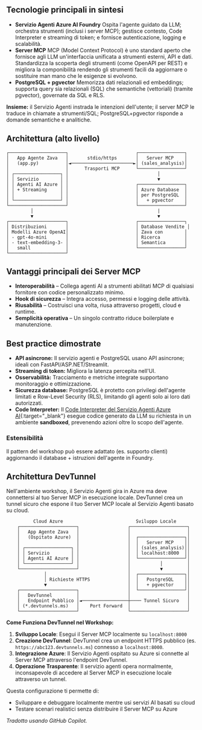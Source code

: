## Tecnologie principali in sintesi

- **Servizio Agenti Azure AI Foundry**
  Ospita l'agente guidato da LLM; orchestra strumenti (inclusi i server MCP); gestisce contesto, Code Interpreter e streaming di token; e fornisce autenticazione, logging e scalabilità.
- **Server MCP**
  MCP (Model Context Protocol) è uno standard aperto che fornisce agli LLM un'interfaccia unificata a strumenti esterni, API e dati. Standardizza la scoperta degli strumenti (come OpenAPI per REST) e migliora la componibilità rendendo gli strumenti facili da aggiornare o sostituire man mano che le esigenze si evolvono.
- **PostgreSQL + pgvector**
  Memorizza dati relazionali ed embeddings; supporta query sia relazionali (SQL) che semantiche (vettoriali) (tramite pgvector), governate da SQL e RLS.

**Insieme:** il Servizio Agenti instrada le intenzioni dell'utente; il server MCP le traduce in chiamate a strumenti/SQL; PostgreSQL+pgvector risponde a domande semantiche e analitiche.

## Architettura (alto livello)

```plaintext
┌─────────────────────┐                         ┌─────────────────┐
│   App Agente Zava   │       stdio/https       │   Server MCP    │
│   (app.py)          │◄───────────────────────►│ (sales_analysis)│
│                     │      Trasporti MCP      └─────────────────┘
│ ┌─────────────────┐ │                                 │
│ │ Servizio        │ │                                 ▼
│ │ Agenti AI Azure │ │                         ┌─────────────────┐
│ │ + Streaming     │ │                         │ Azure Database  │
│ │                 │ │                         │ per PostgreSQL  │
│ └─────────────────┘ │                         │   + pgvector    │
└─────────────────────┘                         └─────────────────┘
         │                                              |
         ▼                                              ▼
┌─────────────────────┐                         ┌─────────────────┐
│ Distribuzioni       │                         │ Database Vendite │
│ Modelli Azure OpenAI│                         │ Zava con        │
│ - gpt-4o-mini       │                         │ Ricerca         │
│ - text-embedding-3- │                         │ Semantica       │
│   small             │                         └─────────────────┘
└─────────────────────┘
```

## Vantaggi principali dei Server MCP

- **Interoperabilità** – Collega agenti AI a strumenti abilitati MCP di qualsiasi fornitore con codice personalizzato minimo.
- **Hook di sicurezza** – Integra accesso, permessi e logging delle attività.
- **Riusabilità** – Costruisci una volta, riusa attraverso progetti, cloud e runtime.
- **Semplicità operativa** – Un singolo contratto riduce boilerplate e manutenzione.

## Best practice dimostrate

- **API asincrone:** Il servizio agenti e PostgreSQL usano API asincrone; ideali con FastAPI/ASP.NET/Streamlit.
- **Streaming di token:** Migliora la latenza percepita nell'UI.
- **Osservabilità:** Tracciamento e metriche integrate supportano monitoraggio e ottimizzazione.
- **Sicurezza database:** PostgreSQL è protetto con privilegi dell'agente limitati e Row-Level Security (RLS), limitando gli agenti solo ai loro dati autorizzati.
- **Code Interpreter:** Il [Code Interpreter del Servizio Agenti Azure AI](https://learn.microsoft.com/azure/ai-services/agents/how-to/tools/code-interpreter?view=azure-python-preview&tabs=python&pivots=overview){:target="_blank"} esegue codice generato da LLM su richiesta in un ambiente **sandboxed**, prevenendo azioni oltre lo scopo dell'agente.

### Estensibilità

Il pattern del workshop può essere adattato (es. supporto clienti) aggiornando il database + istruzioni dell'agente in Foundry.

## Architettura DevTunnel

Nell'ambiente workshop, il Servizio Agenti gira in Azure ma deve connettersi al tuo Server MCP in esecuzione locale. DevTunnel crea un tunnel sicuro che espone il tuo Server MCP locale al Servizio Agenti basato su cloud.

```plaintext
          Cloud Azure                           Sviluppo Locale
    ┌─────────────────────┐                  ┌─────────────────────┐
    │   App Agente Zava   │                  │                     │
    │   (Ospitato Azure)  │                  │  ┌─────────────────┐│
    │                     │                  │  │   Server MCP    ││
    │ ┌─────────────────┐ │                  │  │ (sales_analysis)││
    │ │ Servizio        │ │                  │  │ localhost:8000  ││
    │ │ Agenti AI Azure │ │                  │  └─────────────────┘│
    │ └─────────────────┘ │                  │           │         │
    └─────────────────────┘                  │           ▼         │
              │                              │  ┌─────────────────┐│
              │ Richieste HTTPS              │  │   PostgreSQL    ││
              ▼                              │  │   + pgvector    ││
    ┌─────────────────────┐                  │  └─────────────────┘│
    │   DevTunnel         │                  │                     │
    │   Endpoint Pubblico │◄─────────────────┼──── Tunnel Sicuro   │
    │ (*.devtunnels.ms)   │    Port Forward  │                     │
    └─────────────────────┘                  └─────────────────────┘
```

**Come Funziona DevTunnel nel Workshop:**

1. **Sviluppo Locale**: Esegui il Server MCP localmente su `localhost:8000`
2. **Creazione DevTunnel**: DevTunnel crea un endpoint HTTPS pubblico (es. `https://abc123.devtunnels.ms`) connesso a `localhost:8000`.
3. **Integrazione Azure**: Il Servizio Agenti ospitato su Azure si connette al Server MCP attraverso l'endpoint DevTunnel.
4. **Operazione Trasparente**: Il servizio agenti opera normalmente, inconsapevole di accedere al Server MCP in esecuzione locale attraverso un tunnel.

Questa configurazione ti permette di:

- Sviluppare e debuggare localmente mentre usi servizi AI basati su cloud
- Testare scenari realistici senza distribuire il Server MCP su Azure

*Tradotto usando GitHub Copilot.*
